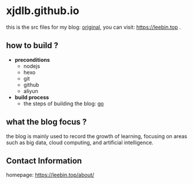 xjdlb.github.io
=================================
this is the src files for my blog: [original](https://leebin.top), you can visit: https://leebin.top .

how to build ?
---------------------------------
- **preconditions**
    - nodejs
    - hexo
    - git
    - github
    - aliyun
- **build process**
    - the steps of building the blog: [go](https://leebin.top/2018/03/27/%E4%BD%BF%E7%94%A8github%20pages%E5%92%8Chexo%E6%90%AD%E5%BB%BA%E8%87%AA%E5%B7%B1%E7%9A%84%E5%8D%9A%E5%AE%A2/)

what the blog focus ?
---------------------------------
the blog is mainly used to record the growth of learning, focusing on areas such as big data, cloud computing, and artificial intelligence.


Contact Information
---------------------------------
homepage: https://leebin.top/about/
